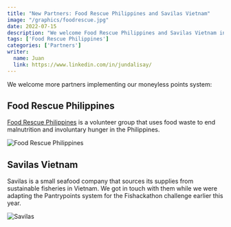 ```yaml
---
title: "New Partners: Food Rescue Philippines and Savilas Vietnam"
image: "/graphics/foodrescue.jpg"
date: 2022-07-15
description: "We welcome Food Rescue Philippines and Savilas Vietnam into the Pantrypoints system"
tags: ['Food Rescue Philippines']
categories: ['Partners']
writer:
  name: Juan
  link: https://www.linkedin.com/in/jundalisay/
---
```




We welcome more partners implementing our moneyless points system:


## Food Rescue Philippines

[Food Rescue Philippines](https://foodrescueph.site) is a volunteer group that uses food waste to end malnutrition and involuntary hunger in the Philippines. 

![Food Rescue Philippines](/graphics/foodrescue.jpg)




## Savilas Vietnam

Savilas is a small seafood company that sources its supplies from sustainable fisheries in Vietnam. We got in touch with them while we were adapting the Pantrypoints system for the Fishackathon challenge earlier this year. 

![Savilas](/icons/savilas.png)